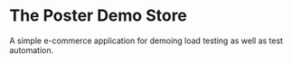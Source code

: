 The Poster Demo Store
==================

A simple e-commerce application for demoing load testing as well as test automation.
